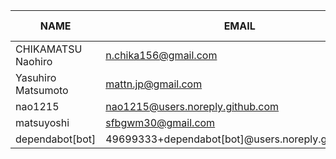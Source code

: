 |        NAME        |                       EMAIL                       | +(APPEND) | -(DELETE) |
|--------------------|---------------------------------------------------|-----------|-----------|
| CHIKAMATSU Naohiro | n.chika156@gmail.com                              |      4684 |      1264 |
| Yasuhiro Matsumoto | mattn.jp@gmail.com                                |        19 |        32 |
| nao1215            | nao1215@users.noreply.github.com                  |        16 |         8 |
| matsuyoshi         | sfbgwm30@gmail.com                                |         5 |         6 |
| dependabot[bot]    | 49699333+dependabot[bot]@users.noreply.github.com |         0 |         0 |
